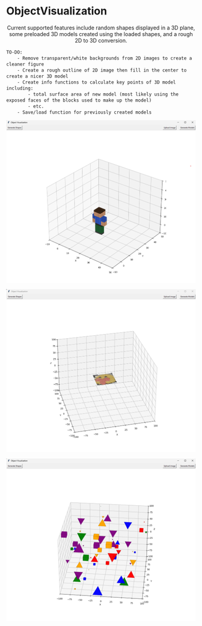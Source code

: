 # ObjectVisualization


<p align="center">
    Current supported features include random shapes displayed in a 3D plane, some preloaded 3D models created using the loaded shapes, and a rough 2D to 3D conversion.

    TO-DO: 
        - Remove transparent/white backgrounds from 2D images to create a cleaner figure
        - Create a rough outline of 2D image then fill in the center to create a nicer 3D model
        - Create info functions to calculate key points of 3D model including: 
            - total surface area of new model (most likely using the exposed faces of the blocks used to make up the model)
            - etc.
        - Save/load function for previously created models
</p>

<p align="center">
    <img src="images/Minecraft model.png">
</p>

<p align="center">
    <img src="images/blobheart.png">
</p>

<p align="center">
    <img src="images/Shapes.png">
</p>

